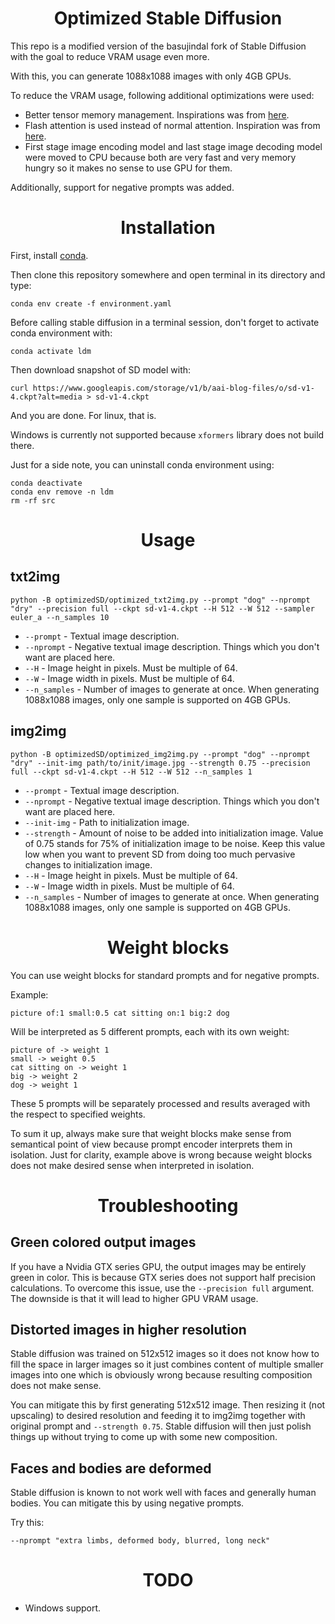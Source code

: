 <h1 align="center">Optimized Stable Diffusion</h1>

This repo is a modified version of the basujindal fork of Stable
Diffusion with the goal to reduce VRAM usage even more.

With this, you can generate 1088x1088 images with only 4GB GPUs.

To reduce the VRAM usage, following additional optimizations were used:
* Better tensor memory management. Inspirations was from [here](https://github.com/Doggettx/stable-diffusion).
* Flash attention is used instead of normal attention. Inspiration was
  from [here](https://www.photoroom.com/tech/stable-diffusion-100-percent-faster-with-memory-efficient-attention/).
* First stage image encoding model and last stage image decoding model
  were moved to CPU because both are very fast and very memory hungry
  so it makes no sense to use GPU for them.

Additionally, support for negative prompts was added.

<h1 align="center">Installation</h1>

First, install [conda](https://docs.conda.io/projects/conda/en/latest/user-guide/install/index.html).

Then clone this repository somewhere and open terminal in its directory 
and type:
``` shell
conda env create -f environment.yaml
```

Before calling stable diffusion in a terminal session, don't forget to
activate conda environment with:
``` shell
conda activate ldm
```

Then download snapshot of SD model with:
``` shell
curl https://www.googleapis.com/storage/v1/b/aai-blog-files/o/sd-v1-4.ckpt?alt=media > sd-v1-4.ckpt
```

And you are done. For linux, that is.

Windows is currently not supported because `xformers` library does 
not build there.

Just for a side note, you can uninstall conda environment using:

``` shell
conda deactivate
conda env remove -n ldm
rm -rf src
```

<h1 align="center">Usage</h1>

## txt2img

``` shell
python -B optimizedSD/optimized_txt2img.py --prompt "dog" --nprompt "dry" --precision full --ckpt sd-v1-4.ckpt --H 512 --W 512 --sampler euler_a --n_samples 10
```
* `--prompt` - Textual image description.
* `--nprompt` - Negative textual image description. Things which you
                don't want are placed here.
* `--H` - Image height in pixels. Must be multiple of 64.
* `--W` - Image width in pixels. Must be multiple of 64.
* `--n_samples` - Number of images to generate at once. When
                  generating 1088x1088 images, only one sample is
                  supported on 4GB GPUs.

## img2img

``` shell
python -B optimizedSD/optimized_img2img.py --prompt "dog" --nprompt "dry" --init-img path/to/init/image.jpg --strength 0.75 --precision full --ckpt sd-v1-4.ckpt --H 512 --W 512 --n_samples 1
```
* `--prompt` - Textual image description.
* `--nprompt` - Negative textual image description. Things which you
                don't want are placed here.
* `--init-img` - Path to initialization image.
* `--strength` - Amount of noise to be added into initialization
                 image. Value of 0.75 stands for 75% of initialization
                 image to be noise. Keep this value low when you want
                 to prevent SD from doing too much pervasive changes to
                 initialization image.
* `--H` - Image height in pixels. Must be multiple of 64.
* `--W` - Image width in pixels. Must be multiple of 64.
* `--n_samples` - Number of images to generate at once. When generating 
                  1088x1088 images, only one sample is supported on 4GB 
                  GPUs.

<h1 align="center">Weight blocks</h1>

You can use weight blocks for standard prompts and for negative prompts.

Example:

``` text
picture of:1 small:0.5 cat sitting on:1 big:2 dog
```

Will be interpreted as 5 different prompts, each with its own weight:
``` text
picture of -> weight 1
small -> weight 0.5
cat sitting on -> weight 1
big -> weight 2
dog -> weight 1
```

These 5 prompts will be separately processed and results averaged with
the respect to specified weights.

To sum it up, always make sure that weight blocks make sense from
semantical point of view because prompt encoder interprets them in
isolation. Just for clarity, example above is wrong because weight
blocks does not make desired sense when interpreted in isolation.

<h1 align="center">Troubleshooting</h1>

## Green colored output images
If you have a Nvidia GTX series GPU, the output images may be
entirely green in color. This is because GTX series does not support
half precision calculations. To overcome this issue, use the `--precision full`
argument. The downside is that it will lead to higher GPU VRAM usage.

## Distorted images in higher resolution
Stable diffusion was trained on 512x512 images so it does not know how
to fill the space in larger images so it just combines content of
multiple smaller images into one which is obviously wrong because
resulting composition does not make sense.

You can mitigate this by first generating 512x512 image. Then resizing
it (not upscaling) to desired resolution and feeding it to img2img
together with original prompt and `--strength 0.75`. Stable diffusion
will then just polish things up without trying to come up with some
new composition.

## Faces and bodies are deformed
Stable diffusion is known to not work well with faces and generally
human bodies. You can mitigate this by using negative prompts.

Try this:
``` shell
--nprompt "extra limbs, deformed body, blurred, long neck"
```

<h1 align="center">TODO</h1>

* Windows support.

